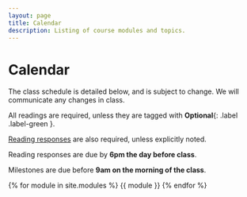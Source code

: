 ```yaml
---
layout: page
title: Calendar
description: Listing of course modules and topics.
---
```


# Calendar

The class schedule is detailed below, and is subject to change. We will communicate any changes in class.

All readings are required, unless they are tagged with **Optional**{: .label .label-green }.

[Reading responses](https://uw-cse599p.github.io/requirements/#reading-responses-and-discussion) are also required, unless explicitly noted.

Reading responses are due by **6pm the day before class**.

Milestones are due before **9am on the morning of the class**.

{% for module in site.modules %}
{{ module }}
{% endfor %}
